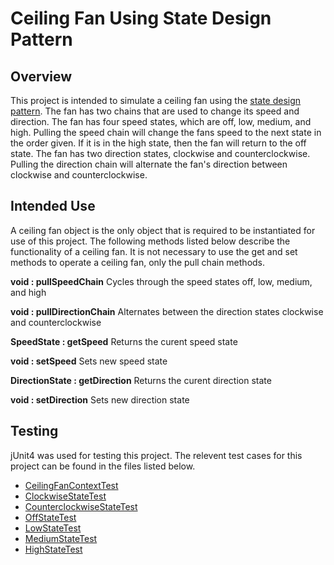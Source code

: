 # Ceiling Fan Using State Design Pattern

## Overview

This project is intended to simulate a ceiling fan using the [state design pattern](https://www.tutorialspoint.com/design_pattern/state_pattern.htm). The fan has two chains that are used to change its speed and direction. The fan has four speed states, which are off, low, medium, and high. Pulling the speed chain will change the fans speed to the next state in the order given. If it is in the high state, then the fan will return to the off state. The fan has two direction states, clockwise and counterclockwise. Pulling the direction chain will alternate the fan's direction between clockwise and counterclockwise. 

## Intended Use

A ceiling fan object is the only object that is required to be instantiated for use of this project. The following methods listed below describe the functionality of a ceiling fan. It is not necessary to use the get and set methods to operate a ceiling fan, only the pull chain methods.  

**void : pullSpeedChain** Cycles through the speed states off, low, medium, and high

**void : pullDirectionChain** Alternates between the direction states clockwise and counterclockwise

**SpeedState : getSpeed** Returns the curent speed state

**void : setSpeed** Sets new speed state

**DirectionState : getDirection** Returns the curent direction state

**void : setDirection** Sets new direction state

## Testing

jUnit4 was used for testing this project. The relevent test cases for this project can be found in the files listed below.

- [CeilingFanContextTest](https://github.com/RGlessing/ceiling-fan-state-design-pattern/blob/03733a129b9f4b6b6cefea77952f6d7f403d2a02/src/test/java/org/example/CeilingFanContextTest.java)
- [ClockwiseStateTest](https://github.com/RGlessing/ceiling-fan-state-design-pattern/blob/03733a129b9f4b6b6cefea77952f6d7f403d2a02/src/test/java/org/example/ClockwiseStateTest.java)
- [CounterclockwiseStateTest](https://github.com/RGlessing/ceiling-fan-state-design-pattern/blob/03733a129b9f4b6b6cefea77952f6d7f403d2a02/src/test/java/org/example/CounterclockwiseStateTest.java)
- [OffStateTest](https://github.com/RGlessing/ceiling-fan-state-design-pattern/blob/03733a129b9f4b6b6cefea77952f6d7f403d2a02/src/test/java/org/example/OffStateTest.java)
- [LowStateTest](https://github.com/RGlessing/ceiling-fan-state-design-pattern/blob/03733a129b9f4b6b6cefea77952f6d7f403d2a02/src/test/java/org/example/LowStateTest.java)
- [MediumStateTest](https://github.com/RGlessing/ceiling-fan-state-design-pattern/blob/03733a129b9f4b6b6cefea77952f6d7f403d2a02/src/test/java/org/example/MediumStateTest.java)
- [HighStateTest](https://github.com/RGlessing/ceiling-fan-state-design-pattern/blob/03733a129b9f4b6b6cefea77952f6d7f403d2a02/src/test/java/org/example/HighStateTest.java)
